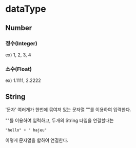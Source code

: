 # dataType

## Number

### 정수(Integer)

 ex) 1, 2, 3, 4

### 소수(Float)

 ex) 1.1111, 2.2222

## String

 '문자' 여러개가 한번에 묶여져 있는 문자열 ""를 이용하여 입력한다.

 ""를 이용하여 입력하고, 두개의 String 타입을 연결할때는

```"hello" + " hajeu"``` 

 이렇게 문자열을 합하여 연결한다.